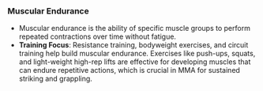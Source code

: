 ### **Muscular Endurance**

- Muscular endurance is the ability of specific muscle groups to perform repeated contractions over time without fatigue.
- **Training Focus**: Resistance training, bodyweight exercises, and circuit training help build muscular endurance. Exercises like push-ups, squats, and light-weight high-rep lifts are effective for developing muscles that can endure repetitive actions, which is crucial in MMA for sustained striking and grappling.